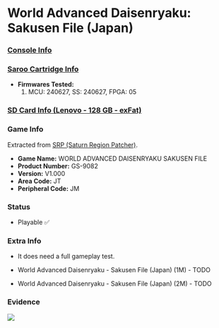 # World Advanced Daisenryaku: Sakusen File (Japan)

### [Console Info](../../../../Info/Consoles/VA13/README.md)

### [Saroo Cartridge Info](../../../../Info/Cartridges/RetroGameParadiseStore/1.32F/README.md)

- <b>Firmwares Tested:</b>
  1. MCU: 240627, SS: 240627, FPGA: 05

### [SD Card Info (Lenovo - 128 GB - exFat)](../../../../Info/SdCards/Lenovo/128GB/exfat/README.md)

### Game Info

Extracted from [SRP (Saturn Region Patcher)](https://segaxtreme.net/resources/saturn-region-patcher.81/download).

- <b>Game Name:</b> WORLD ADVANCED DAISENRYAKU SAKUSEN FILE
- <b>Product Number:</b> GS-9082
- <b>Version:</b> V1.000
- <b>Area Code:</b> JT
- <b>Peripheral Code:</b> JM

### Status

- Playable :white_check_mark:

### Extra Info

- It does need a full gameplay test.

- World Advanced Daisenryaku - Sakusen File (Japan) (1M) - TODO
- World Advanced Daisenryaku - Sakusen File (Japan) (2M) - TODO

### Evidence

[![](https://img.youtube.com/vi/SQhTL8oUE88/0.jpg)](https://www.youtube.com/watch?v=SQhTL8oUE88)
